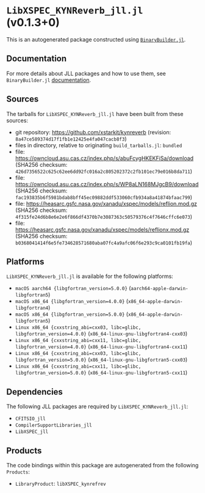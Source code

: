 # `LibXSPEC_KYNReverb_jll.jl` (v0.1.3+0)

This is an autogenerated package constructed using [`BinaryBuilder.jl`](https://github.com/JuliaPackaging/BinaryBuilder.jl).

## Documentation

For more details about JLL packages and how to use them, see `BinaryBuilder.jl` [documentation](https://docs.binarybuilder.org/stable/jll/).

## Sources

The tarballs for `LibXSPEC_KYNReverb_jll.jl` have been built from these sources:

* git repository: https://github.com/xstarkit/kynreverb (revision: `8a47ce589374d17f1fb1e12425e4fa047cacb8f3`)
* files in directory, relative to originating `build_tarballs.jl`: `bundled`
* file: https://owncloud.asu.cas.cz/index.php/s/abuFcygHKEKFiSa/download (SHA256 checksum: `426d7356522c625c62ee6dd92fc016a2c805202372c2fb101ec79e016b8da711`)
* file: https://owncloud.asu.cas.cz/index.php/s/WP8aLN168MJgcB9/download (SHA256 checksum: `fac193835b6f5981bdab8bff45ec09882ddf533060cfb934a8a41874bfaac799`)
* file: https://heasarc.gsfc.nasa.gov/xanadu/xspec/models/reflion.mod.gz (SHA256 checksum: `4f315fe24d6b8e6e2e6f866df4370b7e3087363c50579376c4f7646cffc6e073`)
* file: https://heasarc.gsfc.nasa.gov/xanadu/xspec/models/reflionx.mod.gz (SHA256 checksum: `b0368041414f6e5fe734628571680aba07fc4a9afc06f6e293c9ca0101fb19fa`)

## Platforms

`LibXSPEC_KYNReverb_jll.jl` is available for the following platforms:

* `macOS aarch64 {libgfortran_version=5.0.0}` (`aarch64-apple-darwin-libgfortran5`)
* `macOS x86_64 {libgfortran_version=4.0.0}` (`x86_64-apple-darwin-libgfortran4`)
* `macOS x86_64 {libgfortran_version=5.0.0}` (`x86_64-apple-darwin-libgfortran5`)
* `Linux x86_64 {cxxstring_abi=cxx03, libc=glibc, libgfortran_version=4.0.0}` (`x86_64-linux-gnu-libgfortran4-cxx03`)
* `Linux x86_64 {cxxstring_abi=cxx11, libc=glibc, libgfortran_version=4.0.0}` (`x86_64-linux-gnu-libgfortran4-cxx11`)
* `Linux x86_64 {cxxstring_abi=cxx03, libc=glibc, libgfortran_version=5.0.0}` (`x86_64-linux-gnu-libgfortran5-cxx03`)
* `Linux x86_64 {cxxstring_abi=cxx11, libc=glibc, libgfortran_version=5.0.0}` (`x86_64-linux-gnu-libgfortran5-cxx11`)

## Dependencies

The following JLL packages are required by `LibXSPEC_KYNReverb_jll.jl`:

* `CFITSIO_jll`
* `CompilerSupportLibraries_jll`
* `LibXSPEC_jll`

## Products

The code bindings within this package are autogenerated from the following `Products`:

* `LibraryProduct`: `libXSPEC_kynrefrev`

